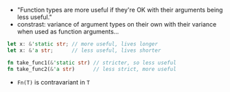 - "Function types are more useful if they're OK with their arguments being less useful."
- constrast: variance of argument types on their own with their variance when used as function arguments...

```rust
let x: &'static str; // more useful, lives longer
let x: &'a str;      // less useful, lives shorter

fn take_func1(&'static str) // stricter, so less useful
fn take_func2(&'a str)      // less strict, more useful
```

- `Fn(T)` is contravariant in `T`